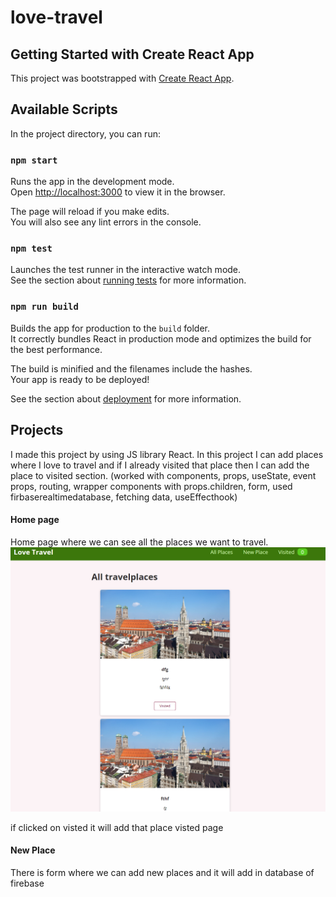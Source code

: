 # love-travel

## Getting Started with Create React App

This project was bootstrapped with [Create React App](https://github.com/facebook/create-react-app).

## Available Scripts

In the project directory, you can run:

### `npm start`

Runs the app in the development mode.\
Open [http://localhost:3000](http://localhost:3000) to view it in the browser.

The page will reload if you make edits.\
You will also see any lint errors in the console.

### `npm test`

Launches the test runner in the interactive watch mode.\
See the section about [running tests](https://facebook.github.io/create-react-app/docs/running-tests) for more information.

### `npm run build`

Builds the app for production to the `build` folder.\
It correctly bundles React in production mode and optimizes the build for the best performance.

The build is minified and the filenames include the hashes.\
Your app is ready to be deployed!

See the section about [deployment](https://facebook.github.io/create-react-app/docs/deployment) for more information.

## Projects

I made this project by using JS library React. In this project I can add places where I love to travel and if I already visited that place then I can add the place to visited section. (worked with components, props, useState, event props, routing, wrapper components with props.children, form, used firbaserealtimedatabase, fetching data, useEffecthook)

#### Home page

Home page where we can see all the places we want to travel.
![](img/1.png)

if clicked on visted it will add that place visted page


#### New Place 

There is form where we can add new places and it will add in database of firebase

